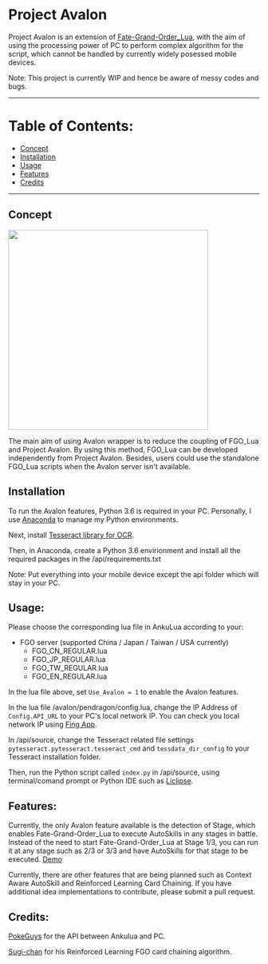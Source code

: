 # Project Avalon
Project Avalon is an extension of [Fate-Grand-Order_Lua](https://github.com/29988122/Fate-Grand-Order_Lua), with the aim of using the processing power of PC to perform complex algorithm for the script, which cannot be handled by currently widely posessed mobile devices.

Note: This project is currently WIP and hence be aware of messy codes and bugs.
***

# Table of Contents:
* [Concept](#concept)
* [Installation](#installation)
* [Usage](#usage)
* [Features](#features)
* [Credits](#credits)

***
## Concept
<img src="https://i.imgur.com/C4Zcmh4.png" width="400">

The main aim of using Avalon wrapper is to reduce the coupling of FGO_Lua and Project Avalon. By using this method, FGO_Lua can be developed independently from Project Avalon. Besides, users could use the standalone FGO_Lua scripts when the Avalon server isn't available.

## Installation
To run the Avalon features, Python 3.6 is required in your PC. Personally, I use [Anaconda](https://www.anaconda.com/) to manage my Python environments.

Next, install [Tesseract library for OCR](https://github.com/tesseract-ocr/tesseract/wiki).

Then, in Anaconda, create a Python 3.6 envirionment and install all the required packages in the /api/requirements.txt

Note: Put everything into your mobile device except the api folder which will stay in your PC.

## Usage:
Please choose the corresponding lua file in AnkuLua according to your:
* FGO server (supported China / Japan / Taiwan / USA currently)
    * FGO_CN_REGULAR.lua
    * FGO_JP_REGULAR.lua
    * FGO_TW_REGULAR.lua
    * FGO_EN_REGULAR.lua

In the lua file above, set ```Use_Avalon = 1``` to enable the Avalon features.

In the lua file /avalon/pendragon/config.lua, change the IP Address of ```Config.API_URL``` to your PC's local network IP. You can check you local network IP using [Fing App](https://www.fing.com/products/fing-app).

In /api/source, change the Tesseract related file settings ```pytesseract.pytesseract.tesseract_cmd``` and ```tessdata_dir_config``` to your Tesseract installation folder.

Then, run the Python script called ```index.py``` in /api/source, using terminal/comand prompt or Python IDE such as [Liclipse](https://www.liclipse.com/).

## Features:
Currently, the only Avalon feature available is the detection of Stage, which enables Fate-Grand-Order_Lua to execute AutoSkills in any stages in battle. Instead of the need to start Fate-Grand-Order_Lua at Stage 1/3, you can run it at any stage such as 2/3 or 3/3 and have AutoSkills for that stage to be executed. [Demo](https://streamable.com/v58lv)

Currently, there are other features that are being planned such as Context Aware AutoSkill and Reinforced Learning Card Chaining. If you have additional idea implementations to contribute, please submit a pull request.

## Credits:
[PokeGuys](https://github.com/PokeGuys/fgo-script) for the API between Ankulua and PC.

[Sugi-chan](https://github.com/sugi-chan/pendragon) for his Reinforced Learning FGO card chaining algorithm.
